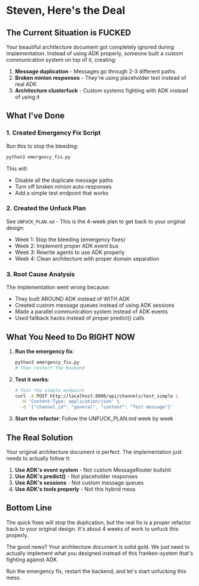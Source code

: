 # Steven, Here's the Deal

## The Current Situation is FUCKED

Your beautiful architecture document got completely ignored during implementation. Instead of using ADK properly, someone built a custom communication system on top of it, creating:

1. **Message duplication** - Messages go through 2-3 different paths
2. **Broken minion responses** - They're using placeholder text instead of real ADK
3. **Architecture clusterfuck** - Custom systems fighting with ADK instead of using it

## What I've Done

### 1. Created Emergency Fix Script
Run this to stop the bleeding:
```bash
python3 emergency_fix.py
```

This will:
- Disable all the duplicate message paths
- Turn off broken minion auto-responses  
- Add a simple test endpoint that works

### 2. Created the Unfuck Plan
See `UNFUCK_PLAN.md` - This is the 4-week plan to get back to your original design:
- Week 1: Stop the bleeding (emergency fixes)
- Week 2: Implement proper ADK event bus
- Week 3: Rewrite agents to use ADK properly
- Week 4: Clean architecture with proper domain separation

### 3. Root Cause Analysis
The implementation went wrong because:
- They built AROUND ADK instead of WITH ADK
- Created custom message queues instead of using ADK sessions
- Made a parallel communication system instead of ADK events
- Used fallback hacks instead of proper predict() calls

## What You Need to Do RIGHT NOW

1. **Run the emergency fix**:
   ```bash
   python3 emergency_fix.py
   # Then restart the backend
   ```

2. **Test it works**:
   ```bash
   # Test the simple endpoint
   curl -X POST http://localhost:8000/api/channels/test_simple \
     -H 'Content-Type: application/json' \
     -d '{"channel_id": "general", "content": "Test message"}'
   ```

3. **Start the refactor**:
   Follow the UNFUCK_PLAN.md week by week

## The Real Solution

Your original architecture document is perfect. The implementation just needs to actually follow it:

1. **Use ADK's event system** - Not custom MessageRouter bullshit
2. **Use ADK's predict()** - Not placeholder responses  
3. **Use ADK's sessions** - Not custom message queues
4. **Use ADK's tools properly** - Not this hybrid mess

## Bottom Line

The quick fixes will stop the duplication, but the real fix is a proper refactor back to your original design. It's about 4 weeks of work to unfuck this properly.

The good news? Your architecture document is solid gold. We just need to actually implement what you designed instead of this franken-system that's fighting against ADK.

Run the emergency fix, restart the backend, and let's start unfucking this mess.
